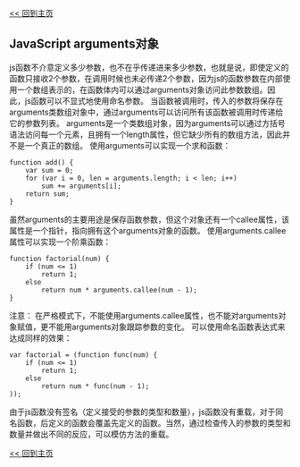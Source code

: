 [<< 回到主页](http://suzy1993.github.io/misszy/)

## JavaScript arguments对象

js函数不介意定义多少参数，也不在乎传递进来多少参数，也就是说，即使定义的函数只接收2个参数，在调用时候也未必传递2个参数，因为js的函数参数在内部使用一个数组表示的，在函数体内可以通过arguments对象访问此参数数组。因此，js函数可以不显式地使用命名参数。
当函数被调用时，传入的参数将保存在arguments类数组对象中，通过arguments可以访问所有该函数被调用时传递给它的参数列表。
arguments是一个类数组对象，因为arguments可以通过方括号语法访问每一个元素，且拥有一个length属性，但它缺少所有的数组方法，因此并不是一个真正的数组。
使用arguments可以实现一个求和函数：
```
function add() {
    var sum = 0;
    for (var i = 0, len = arguments.length; i < len; i++)
        sum += arguments[i];
    return sum;
}
```
虽然arguments的主要用途是保存函数参数，但这个对象还有一个callee属性，该属性是一个指针，指向拥有这个arguments对象的函数。
使用arguments.callee属性可以实现一个阶乘函数：
```
function factorial(num) {
    if (num <= 1)
        return 1;
    else
        return num * arguments.callee(num - 1);
}
```
注意：
在严格模式下，不能使用arguments.callee属性，也不能对arguments对象赋值，更不能用arguments对象跟踪参数的变化。
可以使用命名函数表达式来达成同样的效果：
```
var factorial = (function func(num) {
    if (num <= 1)
        return 1;
    else
        return num * func(num - 1);
));
```
由于js函数没有签名（定义接受的参数的类型和数量），js函数没有重载，对于同名函数，后定义的函数会覆盖先定义的函数。当然，通过检查传入的参数的类型和数量并做出不同的反应，可以模仿方法的重载。

[<< 回到主页](http://suzy1993.github.io/misszy/)
